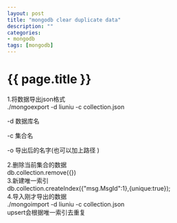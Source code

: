 ```yaml
---
layout: post
title: "mongodb clear duplicate data"
description: ""
categories: 
- mongodb
tags: [mongodb]
---
```

{{ page.title }}
================

1.将数据导出json格式  
./mongoexport -d liuniu -c collection.json   

-d 数据库名  

-c 集合名  

-o 导出后的名字(也可以加上路径 )  

2.删除当前集合的数据  
db.collection.remove({})  
3.新建唯一索引  
db.collection.createIndex({"msg.MsgId":1},{unique:true});  
4.导入刚才导出的数据  
./mongoimport -d liuniu -c collection.json  
upsert会根据唯一索引去重复  
